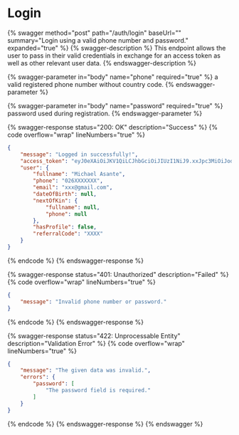 # Login

{% swagger method="post" path="/auth/login" baseUrl="" summary="Login using a valid phone number and password." expanded="true" %}
{% swagger-description %}
This endpoint allows the user to pass in their valid credentials in exchange for an access token as well as other relevant user data.
{% endswagger-description %}

{% swagger-parameter in="body" name="phone" required="true" %}
a valid registered phone number without country code.
{% endswagger-parameter %}

{% swagger-parameter in="body" name="password" required="true" %}
password used during registration.
{% endswagger-parameter %}

{% swagger-response status="200: OK" description="Success" %}
{% code overflow="wrap" lineNumbers="true" %}
```json
{
    "message": "Logged in successfully!",
    "access_token": "eyJ0eXAiOiJKV1QiLCJhbGciOiJIUzI1NiJ9.xxJpc3MiOiJodHRwczpcL1wvYXBpLm15dGlja2V0Z2guY29tXC92MVwvXXXXaFwvbG9naW4iLCJpXXQiOjE2NzXXXXXxNjUsImV4cCI6MTY4OTc2MzXXNSwibmXmIjoxNjczOTk1MTY1LCJqdGkiOiJpNXdxbnM1cjlEOEdTUGh6Iiwic3ViIjoXXXwicHJ2IjoiMTZlNGNkYTM1OGRiNGXXXjQxZTI4NzcxNjBmYjE4MmU1MGNhNmRmZSJ9.HM8bNNv4o31JeeZ7RrsbTmaYzOqiQWWuBQpAvq_4Qus",
    "user": {
        "fullname": "Michael Asante",
        "phone": "026XXXXXXX",
        "email": "xxx@gmail.com",
        "dateOfBirth": null,
        "nextOfKin": {
            "fullname": null,
            "phone": null
        },
        "hasProfile": false,
        "referralCode": "XXXX"
    }
}
```
{% endcode %}
{% endswagger-response %}

{% swagger-response status="401: Unauthorized" description="Failed" %}
{% code overflow="wrap" lineNumbers="true" %}
```json
{
    "message": "Invalid phone number or password."
}
```
{% endcode %}
{% endswagger-response %}

{% swagger-response status="422: Unprocessable Entity" description="Validation Error" %}
{% code overflow="wrap" lineNumbers="true" %}
```json
{
    "message": "The given data was invalid.",
    "errors": {
        "password": [
            "The password field is required."
        ]
    }
}
```
{% endcode %}
{% endswagger-response %}
{% endswagger %}
